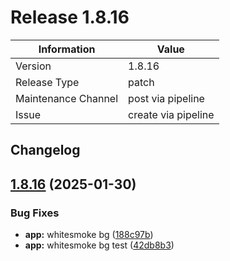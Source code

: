 # Release 1.8.16

| Information            | Value                   |
| ---------------------- | ----------------------- |
| Version                | 1.8.16              |
| Release Type           | patch                 |
| Maintenance Channel    | post via pipeline       |
| Issue                  | create via pipeline     |

## Changelog

## [1.8.16](https://github.com/KarstenSiemer/BMMI/compare/v1.8.15...v1.8.16) (2025-01-30)

### Bug Fixes

* **app:** whitesmoke bg ([188c97b](https://github.com/KarstenSiemer/BMMI/commit/188c97b619cca35de0ed9ea34ec8ba6e02e5c729))
* **app:** whitesmoke bg test ([42db8b3](https://github.com/KarstenSiemer/BMMI/commit/42db8b3d0a9ee9fb4d30a39755f9314ce9464c3c))
